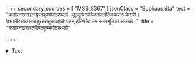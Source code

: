 +++
secondary_sources = [ "MSS_8367",]
jsonClass = "Subhaashita"
text = "कठोरनखराहतद्विरदकुम्भपीठस्थली- लुठद्रुधिररञ्जितोल्ललितकेसरः केसरी।  \nगभीररवकातरातुरतरातुरव्याहृतैः पतन् हरिणकैः समं समरभूमिकां लज्जते॥"
title = "कठोरनखराहतद्विरदकुम्भपीठस्थली"

+++

<details><summary>Text</summary>

कठोरनखराहतद्विरदकुम्भपीठस्थली- लुठद्रुधिररञ्जितोल्ललितकेसरः केसरी।  
गभीररवकातरातुरतरातुरव्याहृतैः पतन् हरिणकैः समं समरभूमिकां लज्जते॥
</details>
